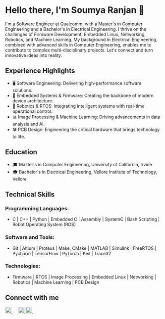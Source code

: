 # Hello there, I'm Soumya Ranjan 👋

I'm a Software Engineer at Qualcomm, with a Master's in Computer Engineering and a Bachelor's in Electrical Engineering. I thrive on the challenges of Firmware Development, Embedded Linux, Networking, Robotics, and Machine Learning. My background in Electrical Engineering, combined with advanced skills in Computer Engineering, enables me to contribute to complex multi-disciplinary projects. Let's connect and turn innovative ideas into reality.

## Experience Highlights
- 🖥️ Software Engineering: Delivering high-performance software solutions.
- 🔌 Embedded Systems & Firmware: Creating the backbone of modern device architecture.
- 🤖 Robotics & RTOS: Integrating intelligent systems with real-time operational control.
- 📊 Image Processing & Machine Learning: Driving advancements in data analysis and AI.
- 🛠️ PCB Design: Engineering the critical hardware that brings technology to life.

## Education
- 🎓 Master's in Computer Engineering, University of California, Irvine
- 🎓 Bachelor's in Electrical Engineering, Vellore Institute of Technology, Vellore

## Technical Skills
### Programming Languages:
- C | C++ | Python | Embedded C | Assembly | SystemC | Bash Scripting | Robot Operating System (ROS)
### Software and Tools:
- Git | Altium | Proteus | Make, CMake | MATLAB | Simulink | FreeRTOS | Pycharm | TensorFlow | PyTorch | Keil | Trace32
### Technologies:
- Firmware | RTOS | Image Processing | Embedded Linux | Networking | Robotics | Machine Learning | PCB Design

## Connect with me
<p>
  <a href="https://www.linkedin.com/in/sranjan27/">
    <img src="https://cdn1.iconfinder.com/data/icons/logotypes/32/circle-linkedin-512.png" width="20" height="20">
  </a> 
  <a href="mailto:ranjan42069@gmail.com">
    <img src="https://1000logos.net/wp-content/uploads/2021/05/Gmail-logo.png" width="20" height="20">
  </a>
    <a href="https://www.instagram.com/ranjanfun69/">
    <img src="https://img.freepik.com/free-vector/instagram-vector-social-media-icon-7-june-2021-bangkok-thailand_53876-136728.jpg?w=740&t=st=1704701058~exp=1704701658~hmac=ea7982ceb90349d11a8129638527e42e6dcd54a961f1bab0da8bc71c5eb44e80" width="20" height="20">
  </a> 
</p>


